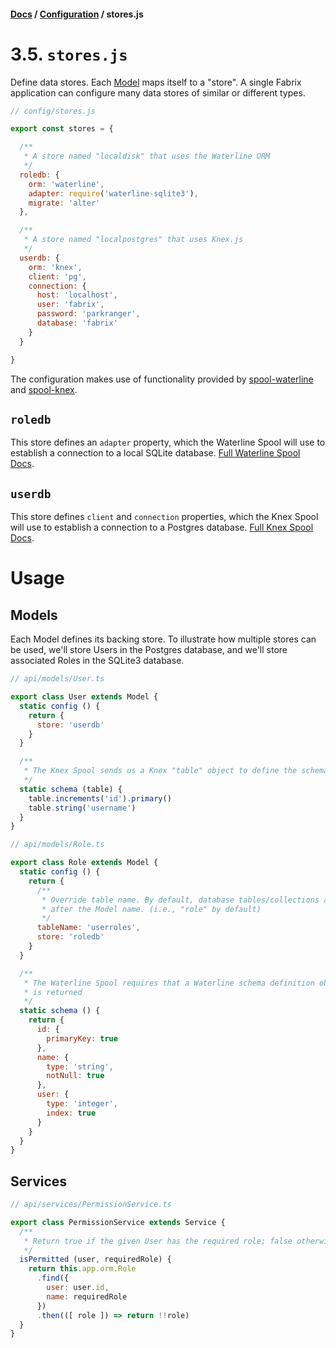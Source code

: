 #### [Docs](../../) / [Configuration](./) / stores.js

# 3.5. `stores.js`

Define data stores. Each [Model](../build/model.md) maps itself to a "store". A single Fabrix application can configure many data stores of similar or different types.

```js
// config/stores.js

export const stores = {

  /**
   * A store named "localdisk" that uses the Waterline ORM
   */
  roledb: {
    orm: 'waterline',
    adapter: require('waterline-sqlite3'),
    migrate: 'alter'
  },

  /**
   * A store named "localpostgres" that uses Knex.js
   */
  userdb: {
    orm: 'knex',
    client: 'pg',
    connection: {
      host: 'localhost',
      user: 'fabrix',
      password: 'parkranger',
      database: 'fabrix'
    }
  }

}
```

The configuration makes use of functionality provided by [spool-waterline](https://github.com/fabrix-app/spool-waterline) and [spool-knex](https://github.com/fabrix-app/spool-knex).

## `roledb`

This store defines an `adapter` property, which the Waterline Spool will use to establish a connection to a local SQLite database. [Full Waterline Spool Docs](https://github.com/fabrix-app/spool-waterline).

## `userdb`

This store defines `client` and `connection` properties, which the Knex Spool will use to establish a connection to a Postgres database. [Full Knex Spool Docs](https://github.com/fabrix-app/spool-knex).

# Usage

## Models

Each Model defines its backing store. To illustrate how multiple stores can be used, we'll store Users in the Postgres database, and we'll store associated Roles in the SQLite3 database.

```js
// api/models/User.ts

export class User extends Model {
  static config () {
    return {
      store: 'userdb'
    }
  }

  /**
   * The Knex Spool sends us a Knex "table" object to define the schema
   */
  static schema (table) {
    table.increments('id').primary()
    table.string('username')
  }
}
```

```js
// api/models/Role.ts

export class Role extends Model {
  static config () {
    return {
      /**
       * Override table name. By default, database tables/collections are named
       * after the Model name. (i.e., "role" by default)
       */
      tableName: 'userroles',
      store: 'roledb'
    }
  }

  /**
   * The Waterline Spool requires that a Waterline schema definition object
   * is returned
   */
  static schema () {
    return {
      id: {
        primaryKey: true
      },
      name: {
        type: 'string',
        notNull: true
      },
      user: {
        type: 'integer',
        index: true
      }
    }
  }
}
```

## Services

```js
// api/services/PermissionService.ts

export class PermissionService extends Service {
  /**
   * Return true if the given User has the required role; false otherwise.
   */
  isPermitted (user, requiredRole) {
    return this.app.orm.Role
      .find({
        user: user.id,
        name: requiredRole
      })
      .then(([ role ]) => return !!role)
  }
}
```
